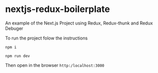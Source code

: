 # nextjs-redux-boilerplate
An example of the Next.js Project using Redux, Redux-thunk and Redux Debuger

To run the project folow the instructions

`npm i`

`npm run dev`

Then open in the browser `http:/localhost:3000`
